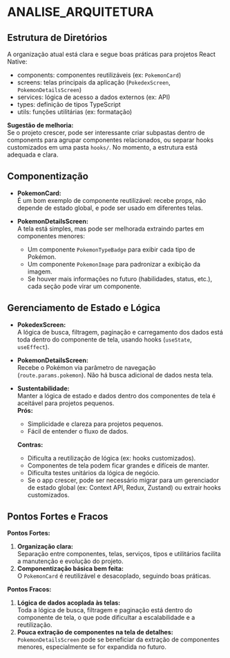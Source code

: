 # ANALISE_ARQUITETURA

## Estrutura de Diretórios

A organização atual está clara e segue boas práticas para projetos React Native:

- components: componentes reutilizáveis (ex: `PokemonCard`)
- screens: telas principais da aplicação (`PokedexScreen`, `PokemonDetailsScreen`)
- services: lógica de acesso a dados externos (ex: API)
- types: definição de tipos TypeScript
- utils: funções utilitárias (ex: formatação)

**Sugestão de melhoria:**  
Se o projeto crescer, pode ser interessante criar subpastas dentro de components para agrupar componentes relacionados, ou separar hooks customizados em uma pasta `hooks/`. No momento, a estrutura está adequada e clara.

## Componentização

- **PokemonCard:**  
  É um bom exemplo de componente reutilizável: recebe props, não depende de estado global, e pode ser usado em diferentes telas.

- **PokemonDetailsScreen:**  
  A tela está simples, mas pode ser melhorada extraindo partes em componentes menores:
  - Um componente `PokemonTypeBadge` para exibir cada tipo de Pokémon.
  - Um componente `PokemonImage` para padronizar a exibição da imagem.
  - Se houver mais informações no futuro (habilidades, status, etc.), cada seção pode virar um componente.

## Gerenciamento de Estado e Lógica

- **PokedexScreen:**  
  A lógica de busca, filtragem, paginação e carregamento dos dados está toda dentro do componente de tela, usando hooks (`useState`, `useEffect`).

- **PokemonDetailsScreen:**  
  Recebe o Pokémon via parâmetro de navegação (`route.params.pokemon`). Não há busca adicional de dados nesta tela.

- **Sustentabilidade:**  
  Manter a lógica de estado e dados dentro dos componentes de tela é aceitável para projetos pequenos.  
  **Prós:**  
  - Simplicidade e clareza para projetos pequenos.
  - Fácil de entender o fluxo de dados.

  **Contras:**  
  - Dificulta a reutilização de lógica (ex: hooks customizados).
  - Componentes de tela podem ficar grandes e difíceis de manter.
  - Dificulta testes unitários da lógica de negócio.
  - Se o app crescer, pode ser necessário migrar para um gerenciador de estado global (ex: Context API, Redux, Zustand) ou extrair hooks customizados.

## Pontos Fortes e Fracos

**Pontos Fortes:**
1. **Organização clara:**  
   Separação entre componentes, telas, serviços, tipos e utilitários facilita a manutenção e evolução do projeto.
2. **Componentização básica bem feita:**  
   O `PokemonCard` é reutilizável e desacoplado, seguindo boas práticas.

**Pontos Fracos:**
1. **Lógica de dados acoplada às telas:**  
   Toda a lógica de busca, filtragem e paginação está dentro do componente de tela, o que pode dificultar a escalabilidade e a reutilização.
2. **Pouca extração de componentes na tela de detalhes:**  
   `PokemonDetailsScreen` pode se beneficiar da extração de componentes menores, especialmente se for expandida no futuro.
